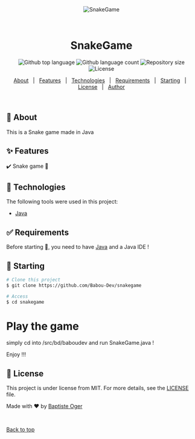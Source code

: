 <div align="center" id="top"> 
  <img src="./.github/app.gif" alt="SnakeGame" />

  &#xa0;

  <!-- <a href="https://snakegame.netlify.app">Demo</a> -->
</div>

<h1 align="center">SnakeGame</h1>

<p align="center">
  <img alt="Github top language" src="https://img.shields.io/github/languages/top/Babou-Dev/snakegame?color=56BEB8">

  <img alt="Github language count" src="https://img.shields.io/github/languages/count/Babou-Dev/snakegame?color=56BEB8">

  <img alt="Repository size" src="https://img.shields.io/github/repo-size/Babou-Dev/snakegame?color=56BEB8">

  <img alt="License" src="https://img.shields.io/github/license/Babou-Dev/snakegame?color=56BEB8">

  <!-- <img alt="Github issues" src="https://img.shields.io/github/issues/Babou-Dev/snakegame?color=56BEB8" /> -->

  <!-- <img alt="Github forks" src="https://img.shields.io/github/forks/Babou-Dev/snakegame?color=56BEB8" /> -->

  <!-- <img alt="Github stars" src="https://img.shields.io/github/stars/Babou-Dev/snakegame?color=56BEB8" /> -->
</p>

<!-- Status -->

<!-- <h4 align="center"> 
	🚧  SnakeGame 🚀 Under construction...  🚧
</h4> 

<hr> -->

<p align="center">
  <a href="#dart-about">About</a> &#xa0; | &#xa0; 
  <a href="#sparkles-features">Features</a> &#xa0; | &#xa0;
  <a href="#rocket-technologies">Technologies</a> &#xa0; | &#xa0;
  <a href="#white_check_mark-requirements">Requirements</a> &#xa0; | &#xa0;
  <a href="#checkered_flag-starting">Starting</a> &#xa0; | &#xa0;
  <a href="#memo-license">License</a> &#xa0; | &#xa0;
  <a href="https://github.com/Babou-Dev" target="_blank">Author</a>
</p>

<br>

## :dart: About ##

This is a Snake game made in Java

## :sparkles: Features ##

:heavy_check_mark: Snake game 🐍

## :rocket: Technologies ##

The following tools were used in this project:

- [Java](java.com)

## :white_check_mark: Requirements ##

Before starting :checkered_flag:, you need to have [Java](java.com) and a Java IDE !

## :checkered_flag: Starting ##

```bash
# Clone this project
$ git clone https://github.com/Babou-Dev/snakegame

# Access
$ cd snakegame
```
# Play the game 
simply cd into /src/bd/baboudev and run SnakeGame.java !

Enjoy !!!

## :memo: License ##

This project is under license from MIT. For more details, see the [LICENSE](LICENSE.md) file.


Made with :heart: by <a href="https://github.com/Babou-Dev" target="_blank">Baptiste Oger</a>

&#xa0;

<a href="#top">Back to top</a>
